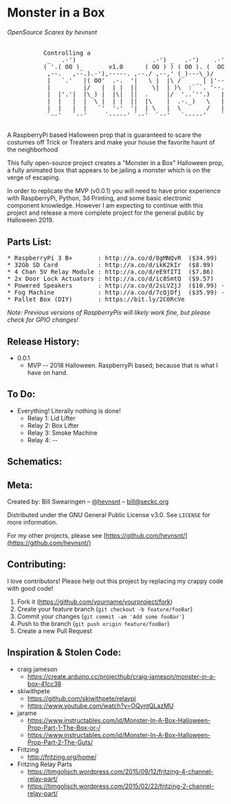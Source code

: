 # Monster in a Box 
###### OpenSource Scares by hevnsnt


<pre>
          Controlling a
           _   .-')                     .-') _   .-')    .-') _     ('-.  _  .-')   
          ( '.( OO )_       v1.0      ( OO ) ) ( OO ). (  OO) )  _(  OO)( \( -O )  
           ,--.   ,--.).-'),-----. ,--./ ,--,' (_)---\_)/     '._(,------.,------.  
           |   `.'   |( OO'  .-.  '|   \ |  |\ /    _ | |'--...__)|  .---'|   /`. ' 
           |         |/   |  | |  ||    \|  | )\  :` `. '--.  .--'|  |    |  /  | | 
           |  |'.'|  |\_) |  |\|  ||  .     |/  '..`''.)   |  |  (|  '--. |  |_.' | 
           |  |   |  |  \ |  | |  ||  |\    |  .-._)   \   |  |   |  .--' |  .  '.' 
           |  |   |  |   `'  '-'  '|  | \   |  \       /   |  |   |  `---.|  |\  \  
           `--'   `--'     `-----' `--'  `--'   `-----'    `--'   `------'`--' '--' 
                                                                           IN A BOX          
</pre>


A RaspberryPi based Halloween prop that is guaranteed to scare the costumes off Trick or Treaters and make your house the favorite haunt of the neighborhood

This fully open-source project creates a "Monster in a Box" Halloween prop, a fully animated box that appears to be jailing a monster which is on the verge of escaping.

In order to replicate the MVP (v0.0.1) you will need to have prior experience with RaspberryPi, Python, 3d Printing, and some basic electronic component knowledge. However I am expecting to continue with this project and release a more complete project for the general public by Halloween 2019.


## Parts List:
<pre>
* RaspberryPi 3 B+       : http://a.co/d/8gMNQvR  ($34.99) 
* 32Gb SD Card           : http://a.co/d/ikK2kIr  ($8.99)
* 4 Chan 5V Relay Module : http://a.co/d/eE9fITI  ($7.86)
* 2x Door Lock Actuators : http://a.co/d/ic8SmtQ  ($9.57)
* Powered Speakers       : http://a.co/d/2sLVZjJ  ($10.99) --  Not required, but you should!
* Fog Machine            : http://a.co/d/7cQjDfj  ($35.99) --  Not required, makes it seriously awesome!
* Pallet Box (DIY)       : https://bit.ly/2C0RcVe
</pre>

*Note: Previous versions of RaspberryPis will likely work fine, but please check for GPIO changes!*

## Release History:

* 0.0.1
    * MVP -- 2018 Halloween. RaspberryPi based; because that is what I have on hand. 

## To Do:
* Everything! Literally nothing is done!
	* Relay 1: Lid Lifter
	* Relay 2: Box Lifter
	* Relay 3: Smoke Machine
	* Relay 4: --

## Schematics:


## Meta:
Created by: Bill Swearingen – [@hevnsnt](https://twitter.com/hevnsnt) – bill@seckc.org

Distributed under the GNU General Public License v3.0. See ``LICENSE`` for more information.

For my other projects, please see [https://github.com/hevnsnt/](https://github.com/hevnsnt/)

## Contributing:
I love contributors! Please help out this project by replacing my crappy code with good code!

1. Fork it (<https://github.com/yourname/yourproject/fork>)
2. Create your feature branch (`git checkout -b feature/fooBar`)
3. Commit your changes (`git commit -am 'Add some fooBar'`)
4. Push to the branch (`git push origin feature/fooBar`)
5. Create a new Pull Request

## Inspiration & Stolen Code:
* craig jameson
	* https://create.arduino.cc/projecthub/craig-jameson/monster-in-a-box-41cc38
* skiwithpete
	* https://github.com/skiwithpete/relaypi
    * https://www.youtube.com/watch?v=OQyntQLazMU
* jarame
	* https://www.instructables.com/id/Monster-In-A-Box-Halloween-Prop-Part-1-The-Box-or-/
    * https://www.instructables.com/id/Monster-In-A-Box-Halloween-Prop-Part-2-The-Guts/
* Fritzing
	* http://fritzing.org/home/
* Fritzing Relay Parts
	* https://timgolisch.wordpress.com/2015/09/12/fritzing-4-channel-relay-part/
    * https://timgolisch.wordpress.com/2015/02/22/fritzing-2-channel-relay-part/
